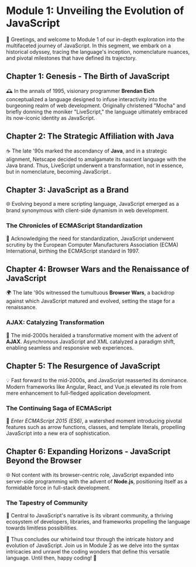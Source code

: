 # Module 1: Unveiling the Evolution of JavaScript

🎥 Greetings, and welcome to Module 1 of our in-depth exploration into the multifaceted journey of JavaScript. In this segment, we embark on a historical odyssey, tracing the language's inception, nomenclature nuances, and pivotal milestones that have defined its trajectory.

## Chapter 1: Genesis - The Birth of JavaScript

🕰️ In the annals of 1995, visionary programmer **Brendan Eich** conceptualized a language designed to infuse interactivity into the burgeoning realm of web development. Originally christened "Mocha" and briefly donning the moniker "LiveScript," the language ultimately embraced its now-iconic identity as JavaScript.

## Chapter 2: The Strategic Affiliation with Java

☕ The late '90s marked the ascendancy of **Java**, and in a strategic alignment, Netscape decided to amalgamate its nascent language with the Java brand. Thus, LiveScript underwent a transformation, not in essence, but in nomenclature, becoming JavaScript..

## Chapter 3: JavaScript as a Brand

🌐 Evolving beyond a mere scripting language, JavaScript emerged as a brand synonymous with client-side dynamism in web development.

### The Chronicles of ECMAScript Standardization

📜 Acknowledging the need for standardization, JavaScript underwent scrutiny by the European Computer Manufacturers Association (ECMA) International, birthing the ECMAScript standard in 1997.

## Chapter 4: Browser Wars and the Renaissance of JavaScript

🌍 The late '90s witnessed the tumultuous **Browser Wars**, a backdrop against which JavaScript matured and evolved, setting the stage for a renaissance.

### AJAX: Catalyzing Transformation

🔄 The mid-2000s heralded a transformative moment with the advent of **AJAX**. Asynchronous JavaScript and XML catalyzed a paradigm shift, enabling seamless and responsive web experiences.

## Chapter 5: The Resurgence of JavaScript

💡 Fast forward to the mid-2000s, and JavaScript reasserted its dominance. Modern frameworks like Angular, React, and Vue.js elevated its role from mere enhancement to full-fledged application development.

### The Continuing Saga of ECMAScript

🚀 *Enter ECMAScript 2015 (ES6)*, a watershed moment introducing pivotal features such as arrow functions, classes, and template literals, propelling JavaScript into a new era of sophistication.

## Chapter 6: Expanding Horizons - JavaScript Beyond the Browser

🌐 Not content with its browser-centric role, JavaScript expanded into server-side programming with the advent of **Node.js**, positioning itself as a formidable force in full-stack development.

### The Tapestry of Community

🤝 Central to JavaScript's narrative is its vibrant community, a thriving ecosystem of developers, libraries, and frameworks propelling the language towards limitless possibilities.

🎉 Thus concludes our whirlwind tour through the intricate history and evolution of JavaScript. Join us in Module 2 as we delve into the syntax intricacies and unravel the coding wonders that define this versatile language. Until then, happy coding! 🚀
